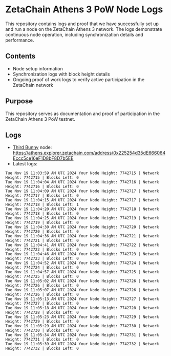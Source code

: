 # ZetaChain Athens 3 PoW Node Logs
This repository contains logs and proof that we have successfully set up and run a node on the ZetaChain Athens 3 network. The logs demonstrate continuous node operation, including synchronization details and performance.

## Contents
- Node setup information
- Synchronization logs with block height details
- Ongoing proof of work logs to verify active participation in the ZetaChain network

## Purpose
This repository serves as documentation and proof of participation in the ZetaChain Athens 3 PoW testnet.

## Logs

- [Third Bunny](https://thirdbunny.xyz/) node: https://athens.explorer.zetachain.com/address/0x225254d35dE666064Eccc5ce16eF1D8bF8D7b5EE
- Latest logs:
```
Tue Nov 19 11:03:59 AM UTC 2024 Your Node Height: 7742715 | Network Height: 7742715 | Blocks Left: 0
Tue Nov 19 11:04:04 AM UTC 2024 Your Node Height: 7742716 | Network Height: 7742716 | Blocks Left: 0
Tue Nov 19 11:04:09 AM UTC 2024 Your Node Height: 7742717 | Network Height: 7742717 | Blocks Left: 0
Tue Nov 19 11:04:15 AM UTC 2024 Your Node Height: 7742717 | Network Height: 7742718 | Blocks Left: 1
Tue Nov 19 11:04:20 AM UTC 2024 Your Node Height: 7742718 | Network Height: 7742718 | Blocks Left: 0
Tue Nov 19 11:04:25 AM UTC 2024 Your Node Height: 7742719 | Network Height: 7742719 | Blocks Left: 0
Tue Nov 19 11:04:30 AM UTC 2024 Your Node Height: 7742720 | Network Height: 7742720 | Blocks Left: 0
Tue Nov 19 11:04:36 AM UTC 2024 Your Node Height: 7742721 | Network Height: 7742721 | Blocks Left: 0
Tue Nov 19 11:04:41 AM UTC 2024 Your Node Height: 7742722 | Network Height: 7742722 | Blocks Left: 0
Tue Nov 19 11:04:46 AM UTC 2024 Your Node Height: 7742723 | Network Height: 7742723 | Blocks Left: 0
Tue Nov 19 11:04:52 AM UTC 2024 Your Node Height: 7742724 | Network Height: 7742724 | Blocks Left: 0
Tue Nov 19 11:04:57 AM UTC 2024 Your Node Height: 7742725 | Network Height: 7742725 | Blocks Left: 0
Tue Nov 19 11:05:02 AM UTC 2024 Your Node Height: 7742726 | Network Height: 7742726 | Blocks Left: 0
Tue Nov 19 11:05:07 AM UTC 2024 Your Node Height: 7742726 | Network Height: 7742726 | Blocks Left: 0
Tue Nov 19 11:05:13 AM UTC 2024 Your Node Height: 7742727 | Network Height: 7742727 | Blocks Left: 0
Tue Nov 19 11:05:18 AM UTC 2024 Your Node Height: 7742728 | Network Height: 7742728 | Blocks Left: 0
Tue Nov 19 11:05:23 AM UTC 2024 Your Node Height: 7742729 | Network Height: 7742729 | Blocks Left: 0
Tue Nov 19 11:05:29 AM UTC 2024 Your Node Height: 7742730 | Network Height: 7742730 | Blocks Left: 0
Tue Nov 19 11:05:34 AM UTC 2024 Your Node Height: 7742731 | Network Height: 7742731 | Blocks Left: 0
Tue Nov 19 11:05:39 AM UTC 2024 Your Node Height: 7742732 | Network Height: 7742732 | Blocks Left: 0
```
